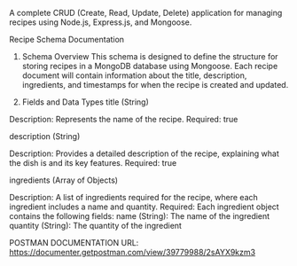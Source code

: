 A complete CRUD (Create, Read, Update, Delete) application for managing recipes using Node.js, Express.js, and Mongoose.

Recipe Schema Documentation

1. Schema Overview
   This schema is designed to define the structure for storing recipes in a MongoDB database using Mongoose. Each recipe document will contain information about the title, description, ingredients, and timestamps for when the recipe is created and updated.

2. Fields and Data Types
   title (String)

Description: Represents the name of the recipe.
Required: true

description (String)

Description: Provides a detailed description of the recipe, explaining what the dish is and its key features.
Required: true

ingredients (Array of Objects)

Description: A list of ingredients required for the recipe, where each ingredient includes a name and quantity.
Required: Each ingredient object contains the following fields:
name (String): The name of the ingredient
quantity (String): The quantity of the ingredient

POSTMAN DOCUMENTATION URL:
https://documenter.getpostman.com/view/39779988/2sAYX9kzm3
